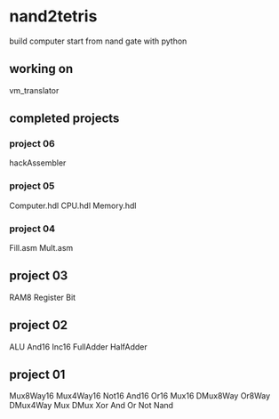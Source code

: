 # nand2tetris
build computer start from nand gate with python

## working on
vm_translator

## completed projects

### project 06
hackAssembler 

### project 05
Computer.hdl
CPU.hdl
Memory.hdl

### project 04
Fill.asm
Mult.asm

## project 03
RAM8
Register
Bit

## project 02
ALU
And16
Inc16
FullAdder
HalfAdder

## project 01
Mux8Way16
Mux4Way16
Not16 And16 Or16 Mux16
DMux8Way
Or8Way DMux4Way
Mux DMux
Xor
And Or
Not 
Nand